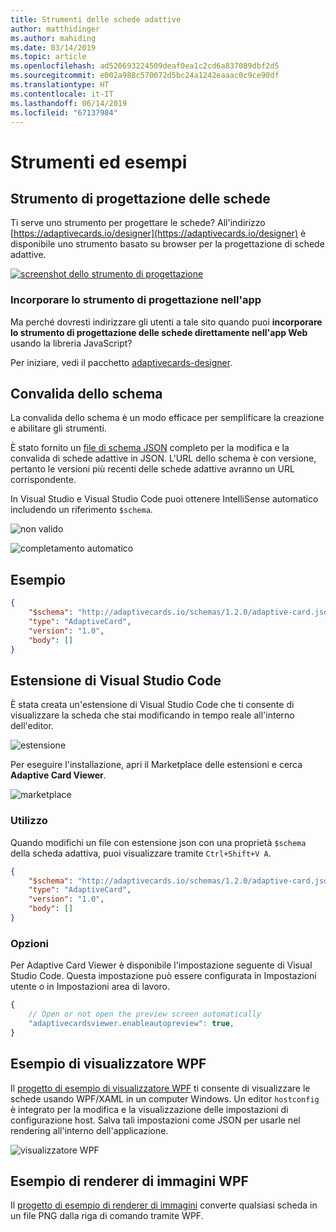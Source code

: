 ```yaml
---
title: Strumenti delle schede adattive
author: matthidinger
ms.author: mahiding
ms.date: 03/14/2019
ms.topic: article
ms.openlocfilehash: ad520693224509deaf0ea1c2cd6a837089dbf2d5
ms.sourcegitcommit: e002a988c570072d5bc24a1242eaaac0c9ce90df
ms.translationtype: HT
ms.contentlocale: it-IT
ms.lasthandoff: 06/14/2019
ms.locfileid: "67137984"
---
```

# <a name="tools-and-samples"></a>Strumenti ed esempi

## <a name="card-designer"></a>Strumento di progettazione delle schede 

Ti serve uno strumento per progettare le schede? All'indirizzo [https://adaptivecards.io/designer](https://adaptivecards.io/designer) è disponibile uno strumento basato su browser per la progettazione di schede adattive.

[![screenshot dello strumento di progettazione](media/tools/designer.jpg)](https://adaptivecards.io/designer)

### <a name="embed-the-designer-into-your-app"></a>Incorporare lo strumento di progettazione nell'app

Ma perché dovresti indirizzare gli utenti a tale sito quando puoi **incorporare lo strumento di progettazione delle schede direttamente nell'app Web** usando la libreria JavaScript? 

Per iniziare, vedi il pacchetto [adaptivecards-designer](https://npmjs.com/adaptivecards-designer).

## <a name="schema-validation"></a>Convalida dello schema

La convalida dello schema è un modo efficace per semplificare la creazione e abilitare gli strumenti.

È stato fornito un [file di schema JSON](http://adaptivecards.io/schemas/1.2.0/adaptive-card.json) completo per la modifica e la convalida di schede adattive in JSON. L'URL dello schema è con versione, pertanto le versioni più recenti delle schede adattive avranno un URL corrispondente.

In Visual Studio e Visual Studio Code puoi ottenere IntelliSense automatico includendo un riferimento `$schema`.

![non valido](media/tools/invalidjson1.png)

![completamento automatico](media/tools/autocomplete.png)

## <a name="example"></a>Esempio

```json
{
    "$schema": "http://adaptivecards.io/schemas/1.2.0/adaptive-card.json",
    "type": "AdaptiveCard",
    "version": "1.0",
    "body": []
}
```

## <a name="visual-studio-code-extension"></a>Estensione di Visual Studio Code

È stata creata un'estensione di Visual Studio Code che ti consente di visualizzare la scheda che stai modificando in tempo reale all'interno dell'editor. 

![estensione](media/tools/vscode-extension.png)

Per eseguire l'installazione, apri il Marketplace delle estensioni e cerca **Adaptive Card Viewer**.

![marketplace](media/tools/vscode-extension-marketplace.png)

### <a name="usage"></a>Utilizzo

Quando modifichi un file con estensione json con una proprietà `$schema` della scheda adattiva, puoi visualizzare tramite `Ctrl+Shift+V A`.
```json
{
    "$schema": "http://adaptivecards.io/schemas/1.2.0/adaptive-card.json",
    "type": "AdaptiveCard",
    "version": "1.0",
    "body": []
}
```

### <a name="options"></a>Opzioni

Per Adaptive Card Viewer è disponibile l'impostazione seguente di Visual Studio Code. Questa impostazione può essere configurata in Impostazioni utente o in Impostazioni area di lavoro.

```js
{
    // Open or not open the preview screen automatically
    "adaptivecardsviewer.enableautopreview": true,
}
```

## <a name="wpf-visualizer-sample"></a>Esempio di visualizzatore WPF

Il [progetto di esempio di visualizzatore WPF](https://github.com/Microsoft/AdaptiveCards/tree/master/source/dotnet/Samples/WPFVisualizer) ti consente di visualizzare le schede usando WPF/XAML in un computer Windows.  Un editor `hostconfig` è integrato per la modifica e la visualizzazione delle impostazioni di configurazione host. Salva tali impostazioni come JSON per usarle nel rendering all'interno dell'applicazione.

![visualizzatore WPF](media/tools/wpfvisualizer.png)

## <a name="wpf-imagerender-sample"></a>Esempio di renderer di immagini WPF

Il [progetto di esempio di renderer di immagini](https://github.com/Microsoft/AdaptiveCards/tree/master/source/dotnet/Samples/AdaptiveCards.Sample.ImageRender) converte qualsiasi scheda in un file PNG dalla riga di comando tramite WPF. 
